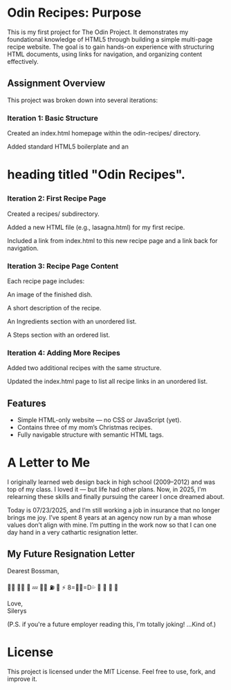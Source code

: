 # Odin Recipes: Purpose
This is my first project for The Odin Project. It demonstrates my foundational knowledge of HTML5 through building a simple multi-page recipe website. The goal is to gain hands-on experience with structuring HTML documents, using links for navigation, and organizing content effectively.

## Assignment Overview
This project was broken down into several iterations:

### Iteration 1: Basic Structure
Created an index.html homepage within the odin-recipes/ directory.

Added standard HTML5 boilerplate and an <h1> heading titled "Odin Recipes".

### Iteration 2: First Recipe Page
Created a recipes/ subdirectory.

Added a new HTML file (e.g., lasagna.html) for my first recipe.

Included a link from index.html to this new recipe page and a link back for navigation.

### Iteration 3: Recipe Page Content
Each recipe page includes:

An image of the finished dish.

A short description of the recipe.

An Ingredients section with an unordered list.

A Steps section with an ordered list.

### Iteration 4: Adding More Recipes
Added two additional recipes with the same structure.

Updated the index.html page to list all recipe links in an unordered list.

## Features
- Simple HTML-only website — no CSS or JavaScript (yet).
- Contains three of my mom’s Christmas recipes.
- Fully navigable structure with semantic HTML tags.

# A Letter to Me
I originally learned web design back in high school (2009–2012) and was top of my class. I loved it — but life had other plans. Now, in 2025, I'm relearning these skills and finally pursuing the career I once dreamed about.

Today is 07/23/2025, and I’m still working a job in insurance that no longer brings me joy. I’ve spent 8 years at an agency now run by a man whose values don’t align with mine. I’m putting in the work now so that I can one day hand in a very cathartic resignation letter.

 ## My Future Resignation Letter
 Dearest Bossman,
 
 🖕🏻      👨🏻 
   🐛 💤 👔🐛 
          ⛽️  👢 
        ⚡️ 8=👊🏻=D💦 
       🎸  🌂 
       👢   👢

Love,  
Silerys

(P.S. if you're a future employer reading this, I'm totally joking! …Kind of.)

# License
This project is licensed under the MIT License. Feel free to use, fork, and improve it.